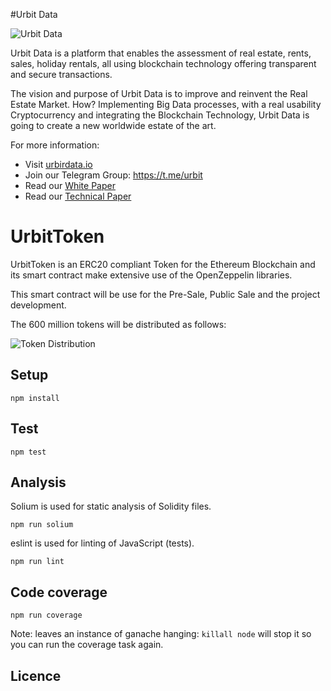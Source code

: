 
#Urbit Data

![Urbit Data](https://cdn.urbit.io/media/images/logo.svg)

Urbit Data is a platform that enables the assessment of real estate, rents, sales, holiday 
rentals, all using blockchain technology offering transparent and secure transactions. 

The vision and purpose of Urbit Data is to improve and reinvent the Real Estate Market. 
How? Implementing Big Data processes, with a real usability Cryptocurrency and integrating 
the Blockchain Technology, Urbit Data is going to create a new worldwide estate of the art.

For more information: 

- Visit  [urbirdata.io](https://urbirdata.io)
- Join our Telegram Group: https://t.me/urbit
- Read our [White Paper](https://cdn.urbit.io/documents/en/WhitePaperUrbit(ENG).pdf)
- Read our [Technical Paper](https://cdn.urbit.io/documents/en/TechnicalPaperUrbit(ENG).pdf)


# UrbitToken

UrbitToken is an ERC20 compliant Token for the Ethereum Blockchain and its smart contract make extensive 
use of the OpenZeppelin libraries. 

This smart contract will be use for the Pre-Sale, Public Sale and the project development. 


The 600 million tokens will be distributed as follows:

![Token Distribution](https://cdn.urbit.io/media/images/token-distribution.png)




## Setup

`npm install`

## Test

`npm test`

## Analysis

Solium is used for static analysis of Solidity files.

`npm run solium`

eslint is used for linting of JavaScript (tests).

`npm run lint`

## Code coverage

`npm run coverage`

Note: leaves an instance of ganache hanging: `killall node` 
will stop it so you can run the coverage task again.


## Licence 
